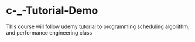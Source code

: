 # c-_-Tutorial-Demo

This course will follow udemy tutorial to programming scheduling algorithm, and performance engineering class
